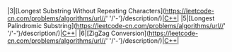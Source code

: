 |3|[Longest Substring Without Repeating Characters](https://leetcode-cn.com/problems/algorithms/url//' '/'-'}/description/)|[C++](https://github.com/chendl111/leetCode/blob/master/algorithms/3.Longest%20Substring%20Without%20Repeating%20Characters.md)|
|5|[Longest Palindromic Substring](https://leetcode-cn.com/problems/algorithms/url//' '/'-'}/description/)|[C++](https://github.com/chendl111/leetCode/blob/master/algorithms/5.Longest%20Palindromic%20Substring.md)|
|6|[ZigZag Conversion](https://leetcode-cn.com/problems/algorithms/url//' '/'-'}/description/)|[C++](https://github.com/chendl111/leetCode/blob/master/algorithms/6.ZigZag%20Conversion.md)|
